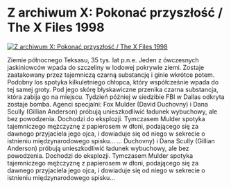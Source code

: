 Z archiwum X: Pokonać przyszłość / The X Files 1998 
=============
[![Z archiwum X: Pokonać przyszłość / The X Files 1998 ](http://vidos.pl/images/player.gif)](http://vidos.pl/z-archiwum-x-pokonac-przyszlosc-the-x-files-1998)

 Ziemie północnego Teksasu, 35 tys. lat p.n.e. Jeden z ówczesnych jaskiniowców wpada do szczeliny w lodowej pokrywie ziemi. Zostaje zaatakowany przez tajemniczą czarną substancję i ginie wkrótce potem. Podobny los spotyka kilkuletniego chłopca, który współcześnie wpada do tej samej groty. Pod jego skórę błyskawiczne przenika czarna substancja, która zabija go na miejscu. Tydzień później w siedzibie FBI w Dallas odkryta zostaje bomba. Agenci specjalni: Fox Mulder (David Duchovny) i Dana Scully (Gillian Anderson) próbują unieszkodliwić ładunek wybuchowy, ale bez powodzenia. Dochodzi do eksplozji. Tymczasem Mulder spotyka tajemniczego mężczyznę z papierosem w dłoni, podającego się za dawnego przyjaciela jego ojca, i dowiaduje się od niego w sekrecie o istnieniu międzynarodowego spisku...   ... Duchovny) i Dana Scully (Gillian Anderson) próbują unieszkodliwić ładunek wybuchowy, ale bez powodzenia. Dochodzi do eksplozji. Tymczasem Mulder spotyka tajemniczego mężczyznę z papierosem w dłoni, podającego się za dawnego przyjaciela jego ojca, i dowiaduje się od niego w sekrecie o istnieniu międzynarodowego spisku...
